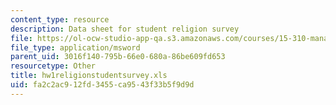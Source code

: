 ```yaml
---
content_type: resource
description: Data sheet for student religion survey
file: https://ol-ocw-studio-app-qa.s3.amazonaws.com/courses/15-310-managerial-psychology-laboratory-spring-2003/fa2c2ac912fd3455ca9543f33b5f9d9d_hw1religionstudentsurvey.xls
file_type: application/msword
parent_uid: 3016f140-795b-66e0-680a-86be609fd653
resourcetype: Other
title: hw1religionstudentsurvey.xls
uid: fa2c2ac9-12fd-3455-ca95-43f33b5f9d9d
---
```

